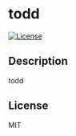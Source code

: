 
  # todd       
  [![License](https://img.shields.io/badge/License-MIT-brightgreen)](https://opensource.org/licenses/MIT)

## Description
todd







## License 
MIT






